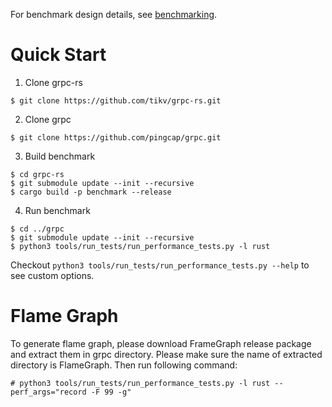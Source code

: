 For benchmark design details, see [benchmarking](http://www.grpc.io/docs/guides/benchmarking.html).

Quick Start
===========

1. Clone grpc-rs

```
$ git clone https://github.com/tikv/grpc-rs.git
```

2. Clone grpc

```
$ git clone https://github.com/pingcap/grpc.git
```

3. Build benchmark

```
$ cd grpc-rs
$ git submodule update --init --recursive
$ cargo build -p benchmark --release
```

4. Run benchmark

```
$ cd ../grpc
$ git submodule update --init --recursive
$ python3 tools/run_tests/run_performance_tests.py -l rust
```

Checkout `python3 tools/run_tests/run_performance_tests.py --help` to see custom options.

Flame Graph
===========

To generate flame graph, please download FrameGraph release package and extract them in grpc directory.
Please make sure the name of extracted directory is FlameGraph. Then run following command:

```
# python3 tools/run_tests/run_performance_tests.py -l rust --perf_args="record -F 99 -g"
```
